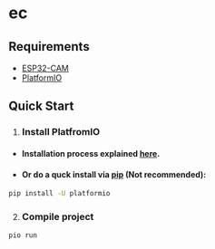 # ec

## Requirements
* [ESP32-CAM](https://www.amazon.com/Stemedu-Authentic-Ai-Thinker-ESP32-CAM-Bluetooth/dp/B0836NNV9C)  
* [PlatformIO](https://platformio.org/) 

## Quick Start
1. ### Install PlatfromIO
  * #### Installation process explained [here](https://docs.platformio.org/en/latest/core/installation.html).  

  * #### Or do a quck install via [pip](https://pip.pypa.io/en/stable/) (Not recommended):
```bash
pip install -U platformio
```

2. ### Compile project
```bash
pio run
```
